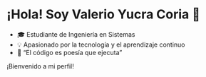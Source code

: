 # ¡Hola! Soy Valerio Yucra Coria 👋

- 🎓 Estudiante de Ingeniería en Sistemas
- 💡 Apasionado por la tecnología y el aprendizaje continuo
- 💬 “El código es poesía que ejecuta”

¡Bienvenido a mi perfil!
